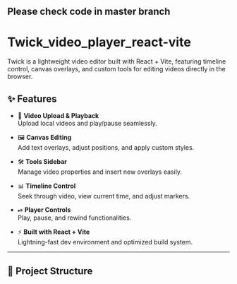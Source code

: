 ## Please check code in master branch
# Twick_video_player_react-vite
Twick is a lightweight video editor built with React + Vite, featuring timeline control, canvas overlays, and custom tools for editing videos directly in the browser.

## ✨ Features

- 🎥 **Video Upload & Playback**  
  Upload local videos and play/pause seamlessly.  

- 🖼 **Canvas Editing**  
  Add text overlays, adjust positions, and apply custom styles.  

- 🛠 **Tools Sidebar**  
  Manage video properties and insert new overlays easily.  

- 📊 **Timeline Control**  
  Seek through video, view current time, and adjust markers.  

- ⏯ **Player Controls**  
  Play, pause, and rewind functionalities.  

- ⚡ **Built with React + Vite**  
  Lightning-fast dev environment and optimized build system.  

---

## 📂 Project Structure


